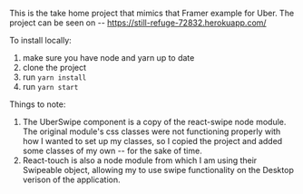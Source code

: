 This is the take home project that mimics that Framer example for Uber. The project can be seen on -- https://still-refuge-72832.herokuapp.com/ 



To install locally:
1. make sure you have node and yarn up to date
2. clone the project
3. run `yarn install`
4. run `yarn start`

Things to note:
1. The UberSwipe component is a copy of the react-swipe node module. The original module's css classes were not functioning properly with how I wanted to set up my classes, so I copied the project and added some classes of my own -- for the sake of time.
2. React-touch is also a node module from which I am using their Swipeable object, allowing my to use swipe functionality on the Desktop verison of the application.